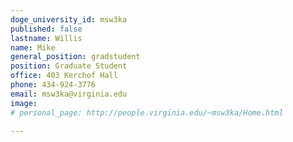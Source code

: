```yaml
---
doge_university_id: msw3ka
published: false
lastname: Willis
name: Mike
general_position: gradstudent
position: Graduate Student
office: 403 Kerchof Hall
phone: 434-924-3776
email: msw3ka@virginia.edu
image:
# personal_page: http://people.virginia.edu/~msw3ka/Home.html

---
```

